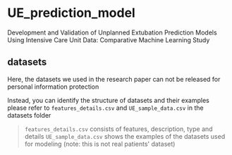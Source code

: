 # UE_prediction_model
Development and Validation of Unplanned Extubation Prediction Models Using Intensive Care Unit Data: Comparative Machine Learning Study

## datasets
Here, the datasets we used in the research paper can not be released for personal information protection

Instead, you can identify the structure of datasets and their examples 
please refer to `features_details.csv` and `UE_sample_data.csv` in the datasets folder

> `features_details.csv` consists of features, description, type and details
> `UE_sample_data.csv` shows the examples of the datasets used for modeling (note: this is not real patients' dataset)

